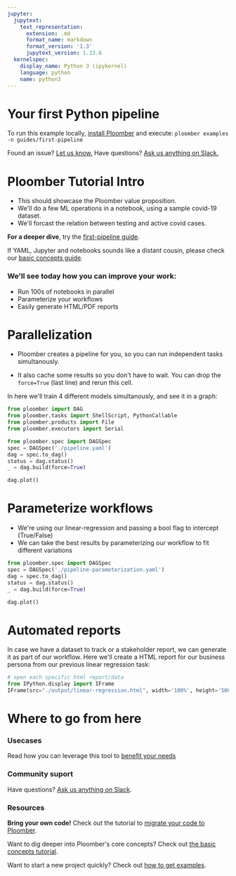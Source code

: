 ```yaml
---
jupyter:
  jupytext:
    text_representation:
      extension: .md
      format_name: markdown
      format_version: '1.3'
      jupytext_version: 1.13.6
  kernelspec:
    display_name: Python 3 (ipykernel)
    language: python
    name: python3
---
```



# Your first Python pipeline

<!-- start description -->
To run this example locally, [install Ploomber](https://docs.ploomber.io/en/latest/get-started/quick-start.html) and execute: `ploomber examples -n guides/first-pipeline`

Found an issue? [Let us know.](https://github.com/ploomber/projects/issues/new?title=guides/first-pipeline%20issue) Have questions? [Ask us anything on Slack.](https://ploomber.io/community/)
<!-- end description -->

# Ploomber Tutorial Intro

- This should showcase the Ploomber value proposition. 
- We'll do a few ML operations in a notebook, using a sample covid-19 dataset. 
- We'll forcast the relation between testing and active covid cases.

**For a deeper dive**, try the [first-pipeline guide](https://docs.ploomber.io/en/latest/get-started/first-pipeline.html). 

If YAML, Jupyter and notebooks sounds like a distant cousin, please check our [basic concepts guide](https://docs.ploomber.io/en/latest/get-started/basic-concepts.html).

### We'll see today how you can improve your work:
- Run 100s of notebooks in parallel 
- Parameterize your workflows
- Easily generate HTML/PDF reports


# Parallelization

- Ploomber creates a pipeline for you, so you can run independent tasks simultanously. 

- It also cache some results so you don't have to wait. You can drop the `force=True` (last line) and rerun this cell.

In here we'll train 4 different models simultanously, and see it in a graph:

```python
from ploomber import DAG
from ploomber.tasks import ShellScript, PythonCallable
from ploomber.products import File
from ploomber.executors import Serial

from ploomber.spec import DAGSpec
spec = DAGSpec('./pipeline.yaml')
dag = spec.to_dag()
status = dag.status()
_ = dag.build(force=True)
```

```python
dag.plot()
```

# Parameterize workflows
- We're using our linear-regression and passing a bool flag to intercept (True/False)
- We can take the best results by parameterizing our workflow to fit different variations

```python
from ploomber.spec import DAGSpec
spec = DAGSpec('./pipeline-parameterization.yaml')
dag = spec.to_dag()
status = dag.status()
_ = dag.build(force=True)
```

```python
dag.plot()
```

# Automated reports

In case we have a dataset to track or a stakeholder report, we can generate it as part of our workflow.
Here we'll create a HTML report for our business persona from our previous linear regression task:

```python
# open each specific html report/data
from IPython.display import IFrame
IFrame(src="./output/linear-regression.html", width='100%', height='500px')
```

# Where to go from here

### Usecases
Read how you can leverage this tool to [benefit your needs](https://docs.ploomber.io/en/latest/use-cases/index.html)

### Community suport
Have questions? [Ask us anything on Slack](https://ploomber.io/community/).

### Resources
**Bring your own code!** Check out the tutorial to [migrate your code to Ploomber](https://docs.ploomber.io/en/latest/user-guide/refactoring.html).


Want to dig deeper into Ploomber's core concepts? Check out [the basic concepts tutorial](https://docs.ploomber.io/en/latest/get-started/basic-concepts.html).

Want to start a new project quickly? Check out [how to get examples](https://docs.ploomber.io/en/latest/user-guide/templates.html).
